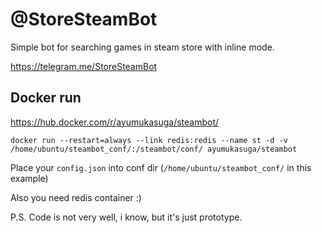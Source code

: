 # @StoreSteamBot

Simple bot for searching games in steam store with inline mode.

https://telegram.me/StoreSteamBot


## Docker run

https://hub.docker.com/r/ayumukasuga/steambot/ 

```
docker run --restart=always --link redis:redis --name st -d -v /home/ubuntu/steambot_conf/:/steambot/conf/ ayumukasuga/steambot
```

Place your `config.json` into conf dir (`/home/ubuntu/steambot_conf/` in this example)

Also you need redis container :)



P.S. Code is not very well, i know, but it's just prototype.